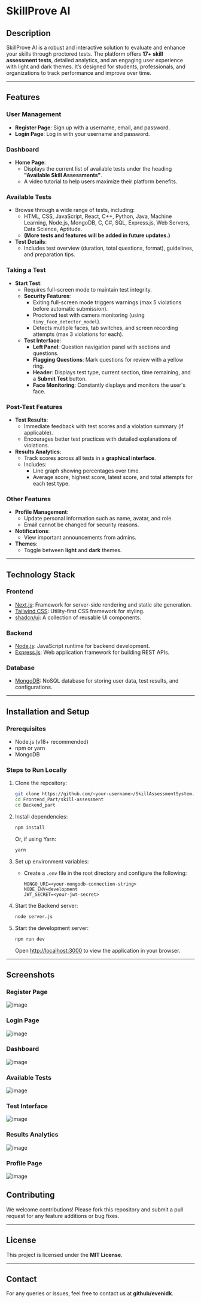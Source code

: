 # SkillProve AI

## Description  

SkillProve AI is a robust and interactive solution to evaluate and enhance your skills through proctored tests. The platform offers **17+ skill assessment tests**, detailed analytics, and an engaging user experience with light and dark themes. It’s designed for students, professionals, and organizations to track performance and improve over time.  

---

## Features  

### **User Management**  
- **Register Page**: Sign up with a username, email, and password.  
- **Login Page**: Log in with your username and password.  

### **Dashboard**  
- **Home Page**:  
  - Displays the current list of available tests under the heading **"Available Skill Assessments"**.  
  - A video tutorial to help users maximize their platform benefits.  

### **Available Tests**  
- Browse through a wide range of tests, including:  
  - HTML, CSS, JavaScript, React, C++, Python, Java, Machine Learning, Node.js, MongoDB, C, C#, SQL, Express.js, Web Servers, Data Science, Aptitude.  
  - **(More tests and features will be added in future updates.)**  
- **Test Details**:  
  - Includes test overview (duration, total questions, format), guidelines, and preparation tips.  

### **Taking a Test**  
- **Start Test**:  
  - Requires full-screen mode to maintain test integrity.  
  - **Security Features**:  
    - Exiting full-screen mode triggers warnings (max 5 violations before automatic submission).  
    - Proctored test with camera monitoring (using `tiny_face_detector_model`).  
    - Detects multiple faces, tab switches, and screen recording attempts (max 3 violations for each).  
  - **Test Interface**:  
    - **Left Panel**: Question navigation panel with sections and questions.  
    - **Flagging Questions**: Mark questions for review with a yellow ring.  
    - **Header**: Displays test type, current section, time remaining, and a **Submit Test** button.  
    - **Face Monitoring**: Constantly displays and monitors the user's face.  

### **Post-Test Features**  
- **Test Results**:  
  - Immediate feedback with test scores and a violation summary (if applicable).  
  - Encourages better test practices with detailed explanations of violations.  
- **Results Analytics**:  
  - Track scores across all tests in a **graphical interface**.  
  - Includes:  
    - Line graph showing percentages over time.  
    - Average score, highest score, latest score, and total attempts for each test type.  

### **Other Features**  
- **Profile Management**:  
  - Update personal information such as name, avatar, and role.  
  - Email cannot be changed for security reasons.  
- **Notifications**:  
  - View important announcements from admins.  
- **Themes**:  
  - Toggle between **light** and **dark** themes.  

---

## Technology Stack  

### **Frontend**  
- [Next.js](https://nextjs.org/): Framework for server-side rendering and static site generation.  
- [Tailwind CSS](https://tailwindcss.com/): Utility-first CSS framework for styling.  
- [shadcn/ui](https://shadcn.dev/): A collection of reusable UI components.  

### **Backend**  
- [Node.js](https://nodejs.org/): JavaScript runtime for backend development.  
- [Express.js](https://expressjs.com/): Web application framework for building REST APIs.  

### **Database**  
- [MongoDB](https://www.mongodb.com/): NoSQL database for storing user data, test results, and configurations.  

---

## Installation and Setup  

### **Prerequisites**  
- Node.js (v18+ recommended)  
- npm or yarn  
- MongoDB  

### **Steps to Run Locally**  

1. Clone the repository:  

   ```bash  
   git clone https://github.com/<your-username>/SkillAssessmentSystem.git  
   cd Frontend_Part/skill-assessment
   cd Backend_part 
   ```  

2. Install dependencies:  

   ```bash  
   npm install  
   ```  

   Or, if using Yarn:  

   ```bash  
   yarn  
   ```  

3. Set up environment variables:  
   - Create a `.env` file in the root directory and configure the following:  

     ```env  
     MONGO_URI=<your-mongodb-connection-string>  
     NODE_ENV=development  
     JWT_SECRET=<your-jwt-secret>  
     ```  

4. Start the Backend server:  

   ```bash  
   node server.js  
   ```
5. Start the development server:  

   ```bash  
   npm run dev
   ```  

   Open [http://localhost:3000](http://localhost:3000) to view the application in your browser.  

---

## Screenshots  

### **Register Page**
![image](https://github.com/user-attachments/assets/2b7fd930-e7f3-4822-aa25-8e1290c03bdd)

### **Login Page**
![image](https://github.com/user-attachments/assets/f75b5b61-4656-43f9-b1ba-c36055a4e1a8)

### **Dashboard**  
![image](https://github.com/user-attachments/assets/b1525e5f-b1f0-4d83-8863-6ef5673ee5d0)

### **Available Tests**  
![image](https://github.com/user-attachments/assets/f24e16c5-542f-4084-8478-1e669b1d82bf)

### **Test Interface**  
![image](https://github.com/user-attachments/assets/ed4b578f-42f4-4e3a-871f-d0bcf65f268e)

### **Results Analytics**  
![image](https://github.com/user-attachments/assets/c5613341-da7d-44ed-8271-30e53628b0b5)

### **Profile Page**
![image](https://github.com/user-attachments/assets/b6382a9e-9888-475b-8f1e-5ff2e864ab4f)

## Contributing  

We welcome contributions! Please fork this repository and submit a pull request for any feature additions or bug fixes.  

---

## License  

This project is licensed under the **MIT License**.  

---

## Contact  

For any queries or issues, feel free to contact us at **github/evenidk**.  
